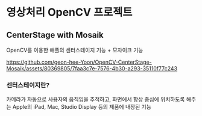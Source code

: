 # 영상처리 OpenCV 프로젝트
## CenterStage with Mosaik
OpenCV를 이용한 애플의 센터스테이지 기능 + 모자이크 기능

https://github.com/geon-hee-Yoon/OpenCV-CenterStage-Mosaik/assets/80369805/7faa3c7e-7576-4b30-a293-35110f77c243


### 센터스테이지란?
카메라가 자동으로 사용자의 움직임을 추적하고, 화면에서 항상 중심에 위치하도록 해주는 Apple의 iPad, Mac, Studio Display 등의 제품에 내장된 기능
